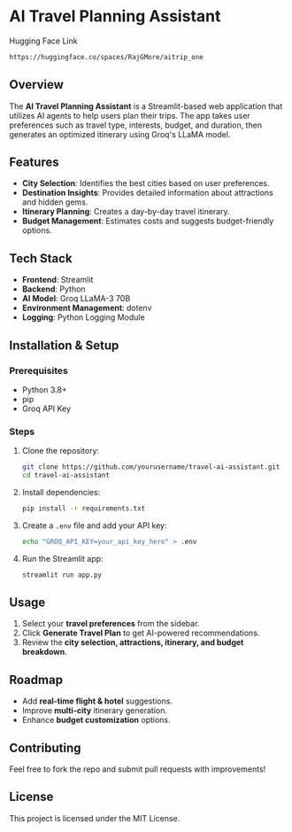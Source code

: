 # AI Travel Planning Assistant

Hugging Face Link
   ```sh
   https://huggingface.co/spaces/RajGMore/aitrip_one
   ```
## Overview
The **AI Travel Planning Assistant** is a Streamlit-based web application that utilizes AI agents to help users plan their trips. The app takes user preferences such as travel type, interests, budget, and duration, then generates an optimized itinerary using Groq's LLaMA model.

## Features
- **City Selection**: Identifies the best cities based on user preferences.
- **Destination Insights**: Provides detailed information about attractions and hidden gems.
- **Itinerary Planning**: Creates a day-by-day travel itinerary.
- **Budget Management**: Estimates costs and suggests budget-friendly options.

## Tech Stack
- **Frontend**: Streamlit
- **Backend**: Python
- **AI Model**: Groq LLaMA-3 70B
- **Environment Management**: dotenv
- **Logging**: Python Logging Module

## Installation & Setup
### Prerequisites
- Python 3.8+
- pip
- Groq API Key

### Steps
1. Clone the repository:
   ```sh
   git clone https://github.com/yourusername/travel-ai-assistant.git
   cd travel-ai-assistant
   ```
2. Install dependencies:
   ```sh
   pip install -r requirements.txt
   ```
3. Create a `.env` file and add your API key:
   ```sh
   echo "GROQ_API_KEY=your_api_key_here" > .env
   ```
4. Run the Streamlit app:
   ```sh
   streamlit run app.py
   ```

## Usage
1. Select your **travel preferences** from the sidebar.
2. Click **Generate Travel Plan** to get AI-powered recommendations.
3. Review the **city selection, attractions, itinerary, and budget breakdown**.

## Roadmap
- Add **real-time flight & hotel** suggestions.
- Improve **multi-city** itinerary generation.
- Enhance **budget customization** options.

## Contributing
Feel free to fork the repo and submit pull requests with improvements!

## License
This project is licensed under the MIT License.
